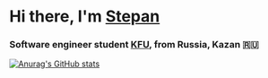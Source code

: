 # Hi there, I'm [Stepan](https://t.me/stepantishhen)
### Software engineer student [KFU](https://kpfu.ru/n), from Russia, Kazan 🇷🇺
[![Anurag's GitHub stats](https://github-readme-stats.vercel.app/api?username=stepantishhen&show_icons=true&theme=transparent)](https://github.com/stepantishhen/github-readme-stats)
